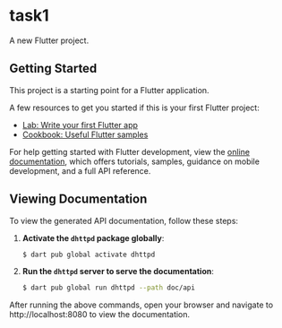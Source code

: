# task1

A new Flutter project.

## Getting Started

This project is a starting point for a Flutter application.

A few resources to get you started if this is your first Flutter project:

- [Lab: Write your first Flutter app](https://docs.flutter.dev/get-started/codelab)
- [Cookbook: Useful Flutter samples](https://docs.flutter.dev/cookbook)

For help getting started with Flutter development, view the
[online documentation](https://docs.flutter.dev/), which offers tutorials,
samples, guidance on mobile development, and a full API reference.

## Viewing Documentation

To view the generated API documentation, follow these steps:

1. **Activate the `dhttpd` package globally**:
   ```sh
   $ dart pub global activate dhttpd
2. **Run the `dhttpd` server to serve the documentation**:
   ```sh
   $ dart pub global run dhttpd --path doc/api
After running the above commands, open your browser and navigate to http://localhost:8080 to view the documentation.